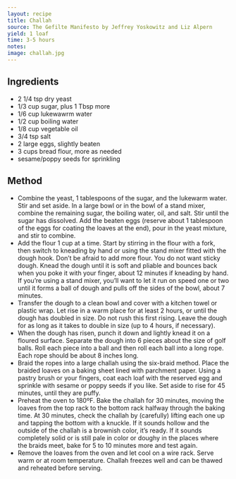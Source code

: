 ```yaml
---
layout: recipe
title: Challah
source: The Gefilte Manifesto by Jeffrey Yoskowitz and Liz Alpern
yield: 1 loaf
time: 3-5 hours
notes: 
image: challah.jpg
---
```


## Ingredients
- 2 1/4 tsp dry yeast
- 1/3 cup sugar, plus 1 Tbsp more
- 1/6 cup lukewawrm water
- 1/2 cup boiling water
- 1/8 cup vegetable oil
- 3/4 tsp salt
- 2 large eggs, slightly beaten
- 3 cups bread flour, more as needed
- sesame/poppy seeds for sprinkling

## Method
- Combine the yeast, 1 tablespoons of the sugar, and the lukewarm water. Stir and set aside. In a large bowl or in the bowl of a stand mixer, combine the remaining sugar, the boiling water, oil, and salt. Stir until the sugar has dissolved. Add the beaten eggs (reserve about 1 tablespoon of the eggs for coating the loaves at the end), pour in the yeast mixture, and stir to combine.
- Add the flour 1 cup at a time. Start by stirring in the flour with a fork, then switch to kneading by hand or using the stand mixer fitted with the dough hook. Don’t be afraid to add more flour. You do not want sticky dough. Knead the dough until it is soft and pliable and bounces back when you poke it with your finger, about 12 minutes if kneading by hand. If you’re using a stand mixer, you’ll want to let it run on speed one or two until it forms a ball of dough and pulls off the sides of the bowl, about 7 minutes.
- Transfer the dough to a clean bowl and cover with a kitchen towel or plastic wrap. Let rise in a warm place for at least 2 hours, or until the dough has doubled in size. Do not rush this first rising. Leave the dough for as long as it takes to double in size (up to 4 hours, if necessary).
- When the dough has risen, punch it down and lightly knead it on a floured surface. Separate the dough into 6 pieces about the size of golf balls. Roll each piece into a ball and then roll each ball into a long rope. Each rope should be about 8 inches long.
- Braid the ropes into a large challah using the six-braid method. Place the braided loaves on a baking sheet lined with parchment paper. Using a pastry brush or your fingers, coat each loaf with the reserved egg and sprinkle with sesame or poppy seeds if you like. Set aside to rise for 45 minutes, until they are puffy.
- Preheat the oven to 180ºF. Bake the challah for 30 minutes, moving the loaves from the top rack to the bottom rack halfway through the baking time. At 30 minutes, check the challah by (carefully) lifting each one up and tapping the bottom with a knuckle. If it sounds hollow and the outside of the challah is a brownish color, it’s ready. If it sounds completely solid or is still pale in color or doughy in the places where the braids meet, bake for 5 to 10 minutes more and test again.
- Remove the loaves from the oven and let cool on a wire rack. Serve warm or at room temperature. Challah freezes well and can be thawed and reheated before serving.

